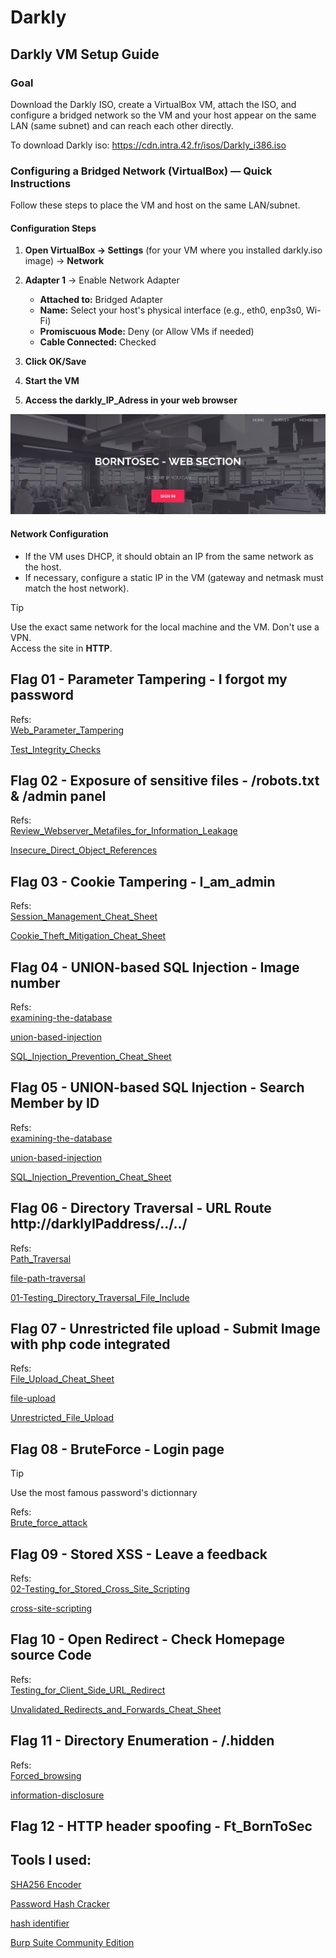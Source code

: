 # Darkly

## Darkly VM Setup Guide

### Goal

Download the Darkly ISO, create a VirtualBox VM, attach the ISO, and configure a bridged network so the VM and your host appear on the same LAN (same subnet) and can reach each other directly.

To download Darkly iso: https://cdn.intra.42.fr/isos/Darkly_i386.iso

### Configuring a Bridged Network (VirtualBox) — Quick Instructions

Follow these steps to place the VM and host on the same LAN/subnet.

#### Configuration Steps

1. **Open VirtualBox → Settings** (for your VM where you installed darkly.iso image) → **Network**

2. **Adapter 1** → Enable Network Adapter
   - **Attached to:** Bridged Adapter
   - **Name:** Select your host's physical interface (e.g., eth0, enp3s0, Wi-Fi)
   - **Promiscuous Mode:** Deny (or Allow VMs if needed)
   - **Cable Connected:** Checked

3. **Click OK/Save**

4. **Start the VM**

5. **Access the darkly_IP_Adress in your web browser**

<p align="center">
  <img src="prerequisites/darkly_img.png" width="800">
</p>

#### Network Configuration

- If the VM uses DHCP, it should obtain an IP from the same network as the host.
- If necessary, configure a static IP in the VM (gateway and netmask must match the host network).

> [!TIP]
> Use the exact same network for the local machine and the VM. Don't use a VPN. <br>
> Access the site in **HTTP**.

## Flag 01 - Parameter Tampering - I forgot my password
Refs:<br>
[Web_Parameter_Tampering](https://owasp.org/www-community/attacks/Web_Parameter_Tampering)

[Test_Integrity_Checks](https://owasp.org/www-project-web-security-testing-guide/latest/4-Web_Application_Security_Testing/10-Business_Logic_Testing/03-Test_Integrity_Checks)

## Flag 02 - Exposure of sensitive files - /robots.txt & /admin panel
Refs:<br>
[Review_Webserver_Metafiles_for_Information_Leakage](https://owasp.org/www-project-web-security-testing-guide/latest/4-Web_Application_Security_Testing/01-Information_Gathering/03-Review_Webserver_Metafiles_for_Information_Leakage)

[Insecure_Direct_Object_References](https://owasp.org/www-project-web-security-testing-guide/latest/4-Web_Application_Security_Testing/05-Authorization_Testing/04-Testing_for_Insecure_Direct_Object_References)

## Flag 03 - Cookie Tampering - I_am_admin
Refs:<br>
[Session_Management_Cheat_Sheet](https://cheatsheetseries.owasp.org/cheatsheets/Session_Management_Cheat_Sheet.html#cookies)

[Cookie_Theft_Mitigation_Cheat_Sheet](https://cheatsheetseries.owasp.org/cheatsheets/Cookie_Theft_Mitigation_Cheat_Sheet.html)

## Flag 04 - UNION-based SQL Injection - Image number
Refs:<br>
[examining-the-database](https://portswigger.net/web-security/sql-injection/examining-the-database)

[union-based-injection](https://hackviser.com/tactics/pentesting/web/sql-injection#union-based-injection)

[SQL_Injection_Prevention_Cheat_Sheet](https://cheatsheetseries.owasp.org/cheatsheets/SQL_Injection_Prevention_Cheat_Sheet.html)

## Flag 05 - UNION-based SQL Injection - Search Member by ID
Refs:<br>
[examining-the-database](https://portswigger.net/web-security/sql-injection/examining-the-database)

[union-based-injection](https://hackviser.com/tactics/pentesting/web/sql-injection#union-based-injection)

[SQL_Injection_Prevention_Cheat_Sheet](https://cheatsheetseries.owasp.org/cheatsheets/SQL_Injection_Prevention_Cheat_Sheet.html)

## Flag 06 - Directory Traversal - URL Route http://darklyIPaddress/../../
Refs:<br>
[Path_Traversal](https://owasp.org/www-community/attacks/Path_Traversal)

[file-path-traversal](https://portswigger.net/web-security/file-path-traversal)

[01-Testing_Directory_Traversal_File_Include](https://owasp.org/www-project-web-security-testing-guide/latest/4-Web_Application_Security_Testing/05-Authorization_Testing/01-Testing_Directory_Traversal_File_Include)

## Flag 07 - Unrestricted file upload - Submit Image with php code integrated
Refs:<br>
[File_Upload_Cheat_Sheet](https://cheatsheetseries.owasp.org/cheatsheets/File_Upload_Cheat_Sheet.html)

[file-upload](https://portswigger.net/web-security/file-upload)

[Unrestricted_File_Upload](https://owasp.org/www-community/vulnerabilities/Unrestricted_File_Upload)

## Flag 08 - BruteForce - Login page 
> [!TIP]
> Use the most famous password's dictionnary 

Refs:<br>
[Brute_force_attack](https://owasp.org/www-community/attacks/Brute_force_attack)

## Flag 09 - Stored XSS - Leave a feedback

Refs:<br>
[02-Testing_for_Stored_Cross_Site_Scripting](https://owasp.org/www-project-web-security-testing-guide/latest/4-Web_Application_Security_Testing/07-Input_Validation_Testing/02-Testing_for_Stored_Cross_Site_Scripting)

[cross-site-scripting](https://portswigger.net/web-security/cross-site-scripting)

## Flag 10 - Open Redirect - Check Homepage source Code
Refs:<br>
[Testing_for_Client_Side_URL_Redirect](https://owasp.org/www-project-web-security-testing-guide/v41/4-Web_Application_Security_Testing/Client_Side_Testing/04-Testing_for_Client_Side_URL_Redirect)

[Unvalidated_Redirects_and_Forwards_Cheat_Sheet](https://cheatsheetseries.owasp.org/cheatsheets/Unvalidated_Redirects_and_Forwards_Cheat_Sheet.html)

## Flag 11 - Directory Enumeration - /.hidden
Refs:<br>
[Forced_browsing](https://owasp.org/www-community/attacks/Forced_browsing)

[information-disclosure](https://portswigger.net/web-security/information-disclosure)

## Flag 12 - HTTP header spoofing - Ft_BornToSec

## Tools I used:
[SHA256 Encoder](https://emn178.github.io/online-tools/sha256.html)

[Password Hash Cracker](https://crackstation.net/)

[hash identifier](https://hashes.com/en/tools/hash_identifier)

[Burp Suite Community Edition](https://portswigger.net/burp/releases/community/latest)